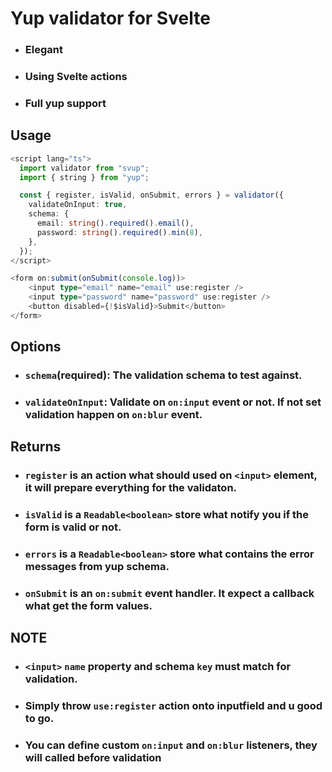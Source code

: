 # Yup validator for Svelte

- ### Elegant
- ### Using Svelte actions
- ### Full yup support

## Usage

```typescript
<script lang="ts">
  import validator from "svup";
  import { string } from "yup";

  const { register, isValid, onSubmit, errors } = validator({
    validateOnInput: true,
    schema: {
      email: string().required().email(),
      password: string().required().min(8),
    },
  });
</script>

<form on:submit(onSubmit(console.log))>
    <input type="email" name="email" use:register />
    <input type="password" name="password" use:register />
    <button disabled={!$isValid}>Submit</button>
</form>
```

## Options

- ### `schema`(required): The validation schema to test against.
- ### `validateOnInput`: Validate on `on:input` event or not. If not set validation happen on `on:blur` event.

## Returns

- ### `register` is an action what should used on `<input>` element, it will prepare everything for the validaton.
- ### `isValid` is a `Readable<boolean>` store what notify you if the form is valid or not.
- ### `errors` is a `Readable<boolean>` store what contains the error messages from yup schema.
- ### `onSubmit` is an `on:submit` event handler. It expect a callback what get the form values.

## NOTE

- ### `<input>` `name` property and schema `key` must match for validation.
- ### Simply throw `use:register` action onto inputfield and u good to go.
- ### You can define custom `on:input` and `on:blur` listeners, they will called before validation
